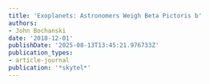 ```yaml
---
title: 'Exoplanets: Astronomers Weigh Beta Pictoris b'
authors:
- John Bochanski
date: '2018-12-01'
publishDate: '2025-08-13T13:45:21.976733Z'
publication_types:
- article-journal
publication: '*skytel*'
---
```

